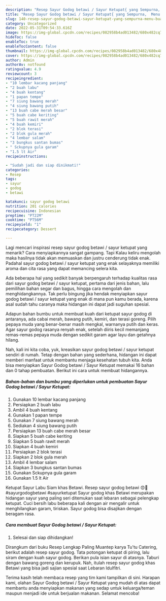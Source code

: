 ```yaml
---
description: "Resep Sayur Godog betawi / Sayur Ketupat{ yang Sempurna,  Menu Buat lebaran"
title: "Resep Sayur Godog betawi / Sayur Ketupat{ yang Sempurna,  Menu Buat lebaran"
slug: 140-resep-sayur-godog-betawi-sayur-ketupat-yang-sempurna-menu-buat-lebaran
category: Uncategorized
date: 2022-05-31T09:54:33.616Z
image: https://img-global.cpcdn.com/recipes/082958b4ad013482/680x482cq70/sayur-godog-betawi-sayur-ketupat-foto-resep-utama.jpg
hideToc: false
enableToc: true
enableTocContent: false
thumbnail: https://img-global.cpcdn.com/recipes/082958b4ad013482/680x482cq70/sayur-godog-betawi-sayur-ketupat-foto-resep-utama.jpg
cover: https://img-global.cpcdn.com/recipes/082958b4ad013482/680x482cq70/sayur-godog-betawi-sayur-ketupat-foto-resep-utama.jpg
author: Admin
authorAv: notfound
ratingvalue: 4.9
reviewcount: 3
recipeingredient:
- "10 lembar kacang panjang"
- "2 buah labu"
- "4 buah kentang"
- "1 papan tempe"
- "7 siung bawang merah"
- "4 siung bawang putih"
- "13 buah cabe merah besar"
- "5 buah cabe keriting"
- "5 buah rawit merah"
- "4 buah kemiri"
- "2 blok terasi"
- "2 blok gula merah"
- "4 lembar salam"
- "3 bungkus santan bumas"
- " Sckupnya gula garam"
- "1.5 lt Air"
recipeinstructions:

- "Sudah jadi dan siap dinikmati!"
categories:
- Resep
tags:
- sayur
- godog
- betawi

katakunci: sayur godog betawi 
nutrition: 201 calories
recipecuisine: Indonesian
preptime: "PT22M"
cooktime: "PT56M"
recipeyield: "1"
recipecategory: Dessert

---
```



Lagi mencari inspirasi resep sayur godog betawi / sayur ketupat yang menarik? Cara menyiapkannya sangat gampang. Tapi Kalau keliru mengolah maka hasilnya tidak akan memuaskan dan justru cenderung tidak enak. Padahal sayur godog betawi / sayur ketupat yang enak selayaknya memiliki aroma dan cita rasa yang dapat memancing selera kita.


Ada beberapa hal yang sedikit banyak berpengaruh terhadap kualitas rasa dari sayur godog betawi / sayur ketupat, pertama dari jenis bahan, lalu pemilihan bahan segar dan bagus, hingga cara mengolah dan menghidangkannya. Tak perlu bingung jika hendak menyiapkan sayur godog betawi / sayur ketupat yang enak di mana pun kamu berada, karena asal sudah tahu caranya maka hidangan ini dapat jadi suguhan spesial.

Adapun bahan bumbu untuk membuat kuah dari ketupat sayur godog di antaranya, ada cabai merah, bawang putih, kemiri, dan terasi goreng. Pilih pepaya muda yang benar-benar masih mengkal, warnanya putih dan keras. Agar sayur godog rasanya renyah enak, setelah diiris kecil memanjang remas-remas pepaya muda dengan sedikit garam agar layu dan getahnya hilang.


Nah, kali ini kita coba, yuk, kreasikan sayur godog betawi / sayur ketupat sendiri di rumah. Tetap dengan bahan yang sederhana, hidangan ini dapat memberi manfaat untuk membantu menjaga kesehatan tubuh kita. Anda bisa menyiapkan Sayur Godog betawi / Sayur Ketupat memakai 16 bahan dan 0 tahap pembuatan. Berikut ini cara untuk membuat hidangannya.

<!--inarticleads1-->

##### Bahan-bahan dan bumbu yang diperlukan untuk pembuatan Sayur Godog betawi / Sayur Ketupat:

1. Gunakan 10 lembar kacang panjang
1. Persiapkan 2 buah labu
1. Ambil 4 buah kentang
1. Gunakan 1 papan tempe
1. Gunakan 7 siung bawang merah
1. Sediakan 4 siung bawang putih
1. Persiapkan 13 buah cabe merah besar
1. Siapkan 5 buah cabe keriting
1. Siapkan 5 buah rawit merah
1. Siapkan 4 buah kemiri
1. Persiapkan 2 blok terasi
1. Siapkan 2 blok gula merah
1. Ambil 4 lembar salam
1. Siapkan 3 bungkus santan bumas
1. Gunakan  Sckupnya gula garam
1. Gunakan 1.5 lt Air


Ketupat Sayur Labu Siam khas Betawi. Resep sayur godog betawi 😍🤩#sayurgodogbetawi #sayurketupat Sayur godog khas Betawi merupakan hidangan sayur yang paling seri ditemukan saat lebaran sebagai pelengkap ketupat. Cuci bersih labu beberapa kali dengan air mengalir untuk menghilangkan garam, tiriskan. Sayur godog bisa disajikan dengan beragam rasa. 

<!--inarticleads2-->

##### Cara membuat Sayur Godog betawi / Sayur Ketupat:


1. Selesai dan siap dihidangkan!

Dirangkum dari buku Resep Lengkap Paling Muantep karya Tu&#39;tu Catering, berikut adalah resep sayur godog. Tata potongan ketupat di piring, lalu siram dengan kuah sayur godog. Berikan pula isian sayur di atasnya. Taburi dengan bawang goreng dan kerupuk. Nah, itulah resep sayur godog khas Betawi yang bisa jadi sajian spesial saat Lebaran Idulfitri. 

Terima kasih telah membaca resep yang tim kami tampilkan di sini. Harapan kami, olahan Sayur Godog betawi / Sayur Ketupat yang mudah di atas dapat membantu anda menyiapkan makanan yang sedap untuk keluarga/teman maupun menjadi ide untuk berjualan makanan. Selamat mencoba!
